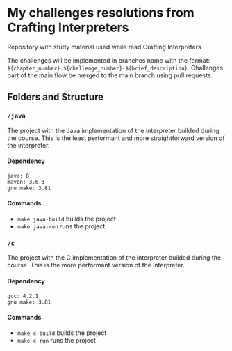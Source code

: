 # My challenges resolutions from Crafting Interpreters

Repository with study material used while read Crafting Interpreters

The challenges will be implemented in branches name with the format: `${chapter_number}.${challenge_number}-${brief_description}`. Challenges part of the main flow be merged to the main branch using pull requests.

## Folders and Structure

### `/java`

The project with the Java implementation of the interpreter builded during the course.
This is the least performant and more straightforward version of the interpreter.

#### Dependency

```
java: 8
maven: 3.6.3
gnu make: 3.81
```

#### Commands

- `make java-build` builds the project
- `make java-run` runs the project

### `/c`

The project with the C implementation of the interpreter builded during the course.
This is the more performant version of the interpreter.

#### Dependency

```
gcc: 4.2.1
gnu make: 3.81
```

#### Commands

- `make c-build` builds the project
- `make c-run` runs the project
